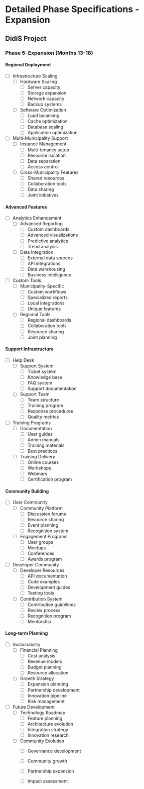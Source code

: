 # Detailed Phase Specifications - Expansion
## DidiS Project

### Phase 5: Expansion (Months 13-18)

#### Regional Deployment
- [ ] Infrastructure Scaling
  - [ ] Hardware Scaling
    - [ ] Server capacity
    - [ ] Storage expansion
    - [ ] Network capacity
    - [ ] Backup systems
  - [ ] Software Optimization
    - [ ] Load balancing
    - [ ] Cache optimization
    - [ ] Database scaling
    - [ ] Application optimization

- [ ] Multi-Municipality Support
  - [ ] Instance Management
    - [ ] Multi-tenancy setup
    - [ ] Resource isolation
    - [ ] Data separation
    - [ ] Access control
  - [ ] Cross-Municipality Features
    - [ ] Shared resources
    - [ ] Collaboration tools
    - [ ] Data sharing
    - [ ] Joint initiatives

#### Advanced Features
- [ ] Analytics Enhancement
  - [ ] Advanced Reporting
    - [ ] Custom dashboards
    - [ ] Advanced visualizations
    - [ ] Predictive analytics
    - [ ] Trend analysis
  - [ ] Data Integration
    - [ ] External data sources
    - [ ] API integrations
    - [ ] Data warehousing
    - [ ] Business intelligence

- [ ] Custom Tools
  - [ ] Municipality-Specific
    - [ ] Custom workflows
    - [ ] Specialized reports
    - [ ] Local integrations
    - [ ] Unique features
  - [ ] Regional Tools
    - [ ] Regional dashboards
    - [ ] Collaboration tools
    - [ ] Resource sharing
    - [ ] Joint planning

#### Support Infrastructure
- [ ] Help Desk
  - [ ] Support System
    - [ ] Ticket system
    - [ ] Knowledge base
    - [ ] FAQ system
    - [ ] Support documentation
  - [ ] Support Team
    - [ ] Team structure
    - [ ] Training program
    - [ ] Response procedures
    - [ ] Quality metrics

- [ ] Training Programs
  - [ ] Documentation
    - [ ] User guides
    - [ ] Admin manuals
    - [ ] Training materials
    - [ ] Best practices
  - [ ] Training Delivery
    - [ ] Online courses
    - [ ] Workshops
    - [ ] Webinars
    - [ ] Certification program

#### Community Building
- [ ] User Community
  - [ ] Community Platform
    - [ ] Discussion forums
    - [ ] Resource sharing
    - [ ] Event planning
    - [ ] Recognition system
  - [ ] Engagement Programs
    - [ ] User groups
    - [ ] Meetups
    - [ ] Conferences
    - [ ] Awards program

- [ ] Developer Community
  - [ ] Developer Resources
    - [ ] API documentation
    - [ ] Code examples
    - [ ] Development guides
    - [ ] Testing tools
  - [ ] Contribution System
    - [ ] Contribution guidelines
    - [ ] Review process
    - [ ] Recognition program
    - [ ] Mentorship

#### Long-term Planning
- [ ] Sustainability
  - [ ] Financial Planning
    - [ ] Cost analysis
    - [ ] Revenue models
    - [ ] Budget planning
    - [ ] Resource allocation
  - [ ] Growth Strategy
    - [ ] Expansion planning
    - [ ] Partnership development
    - [ ] Innovation pipeline
    - [ ] Risk management

- [ ] Future Development
  - [ ] Technology Roadmap
    - [ ] Feature planning
    - [ ] Architecture evolution
    - [ ] Integration strategy
    - [ ] Innovation research
  - [ ] Community Evolution
    - [ ] Governance development
    - [ ] Community growth
    - [ ] Partnership expansion
    - [ ] Impact assessment

